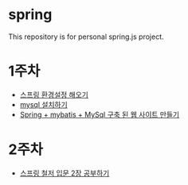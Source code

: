 # spring
This repository is for personal spring.js project.

# 1주차
- [스프링 환경설정 해오기](https://github.com/SooJungChae/spring/blob/master/01_configuration.md)
- [mysql 설치하기](https://github.com/SooJungChae/spring/blob/master/02_install_mysql.md)
- [Spring + mybatis + MySql 구축 된 웹 사이트 만들기](https://github.com/SooJungChae/spring/blob/master/install_workbench.md)

# 2주차
- [스프링 철저 입문 2장 공부하기](https://github.com/SooJungChae/spring/blob/master/04_SpringBook02.md)

